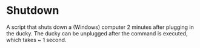 # Shutdown

A script that shuts down a (Windows) computer 2 minutes after plugging in the ducky. The ducky can be unplugged after the command is executed, which takes ~ 1 second. 